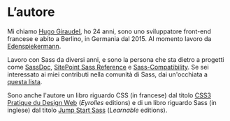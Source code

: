 
# L’autore

Mi chiamo [Hugo Giraudel](http://hugogiraudel.com), ho 24 anni, sono uno sviluppatore front-end francese e abito a Berlino, in Germania dal 2015. Al momento lavoro da [Edenspiekermann](http://edenspiekermann.com).

Lavoro con Sass da diversi anni, e sono la persona che sta dietro a progetti come [SassDoc](http://sassdoc.com), [SitePoint Sass Reference](http://sitepoint.com/sass-reference/) e [Sass-Compatibility](http://sass-compatibility.github.io). Se sei interessato ai miei contributi nella comunità di Sass, dai un'occhiata a [questa lista](http://github.com/HugoGiraudel/awesome-sass).

Sono anche l'autore un libro riguardo CSS (in francese) dal titolo [CSS3 Pratique du Design Web](http://css3-pratique.fr/) (*Eyrolles* editions) e di un libro riguardo Sass (in inglese) dal titolo [Jump Start Sass](https://learnable.com/books/jump-start-sass) (*Learnable* editions).
